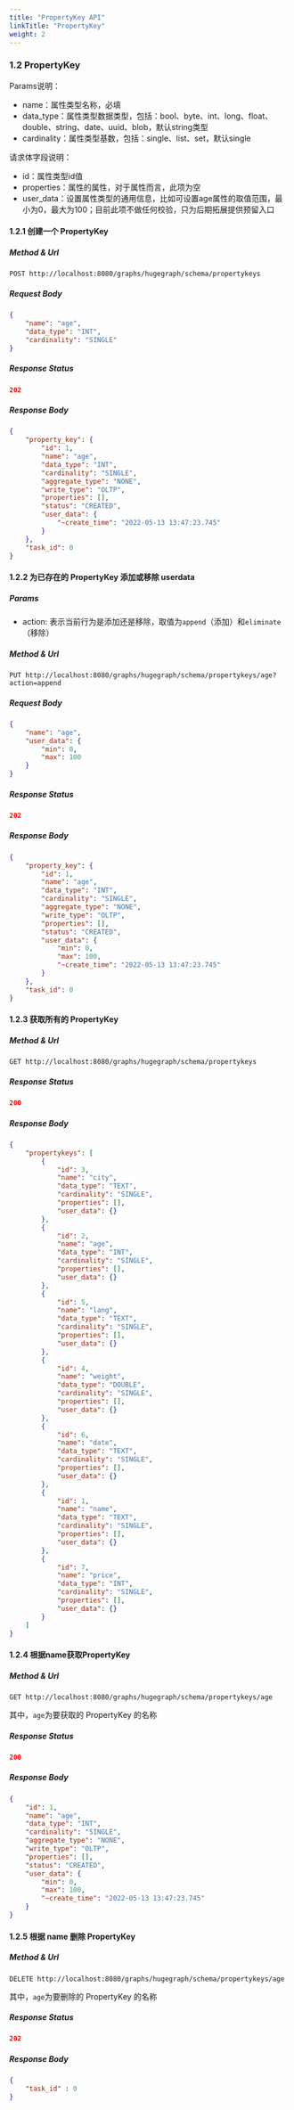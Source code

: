 ```yaml
---
title: "PropertyKey API"
linkTitle: "PropertyKey"
weight: 2
---
```


### 1.2 PropertyKey

Params说明：

- name：属性类型名称，必填
- data_type：属性类型数据类型，包括：bool、byte、int、long、float、double、string、date、uuid、blob，默认string类型
- cardinality：属性类型基数，包括：single、list、set，默认single

请求体字段说明：

- id：属性类型id值
- properties：属性的属性，对于属性而言，此项为空
- user_data：设置属性类型的通用信息，比如可设置age属性的取值范围，最小为0，最大为100；目前此项不做任何校验，只为后期拓展提供预留入口


#### 1.2.1 创建一个 PropertyKey

##### Method & Url

```
POST http://localhost:8080/graphs/hugegraph/schema/propertykeys
```

##### Request Body

```json
{
    "name": "age",
    "data_type": "INT",
    "cardinality": "SINGLE"
}
```

##### Response Status

```json
202
```

##### Response Body

```json
{
    "property_key": {
        "id": 1,
        "name": "age",
        "data_type": "INT",
        "cardinality": "SINGLE",
        "aggregate_type": "NONE",
        "write_type": "OLTP",
        "properties": [],
        "status": "CREATED",
        "user_data": {
            "~create_time": "2022-05-13 13:47:23.745"
        }
    },
    "task_id": 0
}
```

#### 1.2.2 为已存在的 PropertyKey 添加或移除 userdata

##### Params

- action: 表示当前行为是添加还是移除，取值为`append`（添加）和`eliminate`（移除）

##### Method & Url

```
PUT http://localhost:8080/graphs/hugegraph/schema/propertykeys/age?action=append
```

##### Request Body

```json
{
    "name": "age",
    "user_data": {
        "min": 0,
        "max": 100
    }
}
```

##### Response Status

```json
202
```

##### Response Body

```json
{
    "property_key": {
        "id": 1,
        "name": "age",
        "data_type": "INT",
        "cardinality": "SINGLE",
        "aggregate_type": "NONE",
        "write_type": "OLTP",
        "properties": [],
        "status": "CREATED",
        "user_data": {
            "min": 0,
            "max": 100,
            "~create_time": "2022-05-13 13:47:23.745"
        }
    },
    "task_id": 0
}
```

#### 1.2.3 获取所有的 PropertyKey

##### Method & Url

```
GET http://localhost:8080/graphs/hugegraph/schema/propertykeys
```

##### Response Status

```json
200
```

##### Response Body

```json
{
    "propertykeys": [
        {
            "id": 3,
            "name": "city",
            "data_type": "TEXT",
            "cardinality": "SINGLE",
            "properties": [],
            "user_data": {}
        },
        {
            "id": 2,
            "name": "age",
            "data_type": "INT",
            "cardinality": "SINGLE",
            "properties": [],
            "user_data": {}
        },
        {
            "id": 5,
            "name": "lang",
            "data_type": "TEXT",
            "cardinality": "SINGLE",
            "properties": [],
            "user_data": {}
        },
        {
            "id": 4,
            "name": "weight",
            "data_type": "DOUBLE",
            "cardinality": "SINGLE",
            "properties": [],
            "user_data": {}
        },
        {
            "id": 6,
            "name": "date",
            "data_type": "TEXT",
            "cardinality": "SINGLE",
            "properties": [],
            "user_data": {}
        },
        {
            "id": 1,
            "name": "name",
            "data_type": "TEXT",
            "cardinality": "SINGLE",
            "properties": [],
            "user_data": {}
        },
        {
            "id": 7,
            "name": "price",
            "data_type": "INT",
            "cardinality": "SINGLE",
            "properties": [],
            "user_data": {}
        }
    ]
}
```

#### 1.2.4 根据name获取PropertyKey

##### Method & Url

```
GET http://localhost:8080/graphs/hugegraph/schema/propertykeys/age
```

其中，`age`为要获取的 PropertyKey 的名称

##### Response Status

```json
200
```

##### Response Body

```json
{
    "id": 1,
    "name": "age",
    "data_type": "INT",
    "cardinality": "SINGLE",
    "aggregate_type": "NONE",
    "write_type": "OLTP",
    "properties": [],
    "status": "CREATED",
    "user_data": {
        "min": 0,
        "max": 100,
        "~create_time": "2022-05-13 13:47:23.745"
    }
}
```

#### 1.2.5 根据 name 删除 PropertyKey

##### Method & Url

```
DELETE http://localhost:8080/graphs/hugegraph/schema/propertykeys/age
```

其中，`age`为要删除的 PropertyKey 的名称

##### Response Status

```json
202
```

##### Response Body

```json
{
    "task_id" : 0
}
```
